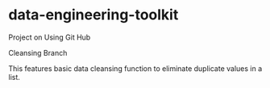 # data-engineering-toolkit

Project on Using Git Hub

Cleansing Branch

This features basic data cleansing function to eliminate duplicate values in a list.


